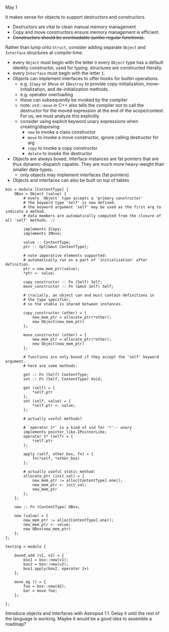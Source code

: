 May 1

It makes sense for objects to support destructors and constructors.
- Destructors are vital to clean manual memory management
- Copy and move constructors ensure memory management is efficient.
- ~~Constructors should be overloadable (unlike regular functions).~~

Rather than lump onto `Struct`, consider adding separate `Object` and 
`Interface` structures at compile-time.
- every `Object` must begin with the letter `O`
  every `Object` type has a default identity constructor, used for typing.
  structures are constructed literally.
- every `Interface` must begin with the letter `I`.
- Objects can implement interfaces to offer hooks for builtin operations.
  - e.g. `ICopy` or `IMove` or `IDestroy` to provide copy-initialization, move-initialization, 
    and de-initialization methods.
  - e.g. operator overloading
  - these can subsequently be invoked by the compiler
  - note: `std::move` in C++ also tells the compiler not to call the destructor for
    the moved expression at the end of the scope/context.
    For us, we must analyze this explicitly.
  - consider using explicit keyword unary expressions when creating/disposing:
    - `new` to invoke a class constructor
    - `move` to invoke a move constructor, ignore calling destructor for arg
    - `copy` to invoke a copy constructor
    - `delete` to invoke the destructor
- Objects are always boxed, 
  interface instances are fat pointers that are thus dynamic-dispatch capable. 
  They are much more heavy-weight than smaller data-types.
  - only objects may implement interfaces (fat pointers)
- Objects and interfaces can also be built on top of tables

```
box = module [ContentType] {
    OBox = Object (value) {
        # every `Object` type accepts a 'primary constructor'
        # the keyword type 'Self' is now defined.
        # the keyword argument 'self' may be used as the first arg to indicate a method.
        # data members are automatically computed from the closure of all 'self' methods. :)

        implements ICopy;
        implements IMove;

        value :: ContentType;
        ptr :: Opt[&mut ContentType];
        
        # note imperative elements supported: 
        # automatically run as a part of 'initialization' after definition.
        ptr = new_mem_ptr(value);
        *ptr <- value;

        copy_constructor :: Fn (Self) Self;
        move_constructor :: Fn (&mut Self) Self;

        # crucially, an object can and must contain definitions in 
        # the type specifier,
        # so the vtable is shared between instances.
        
        copy_constructor (other) = {
            new_mem_ptr = allocate_ptr(*other);
            new Object(new_mem_ptr)
        };

        move_constructor (other) = {
            new_mem_ptr = allocate_ptr(*other);
            new Object(new_mem_ptr)
        };

        # functions are only bound if they accept the 'self' keyword argument.
        # here are some methods:

        get :: Fn (Self) ContentType;
        set :: Fn (Self, ContentType) Void;

        get (self) = {
            *self.ptr
        };
        set (self, value) = {
            *self.ptr <- value;
        };

        # actually useful methods?

        # `operator 1*` is a kind of vid for '*'-- unary
        implements pointer_like.IPointerLike;
        operator 1* (self) = {
            *self.ptr
        };

        apply (self, other_box, fn) = {
            fn(*self, *other_box)
        };

        # actually useful static method:
        allocate_ptr (init_val) = {
            new_mem_ptr := alloc[ContentType].one();
            new_mem_ptr <- init_val;
            new_mem_ptr
        };
    };

    new :: Fn (ContentType) OBox;

    new (value) = {
        new_mem_ptr := alloc[ContentType].one();
        new_mem_ptr <- value;
        new OBox(new_mem_ptr)
    };
};

testing = module {

    boxed_add (v1, v2) = {
        box1 = box::new(v1);
        box2 = box::new(v2);
        box1.apply(box2, operator 2+)
    };

    move_eg () = {
        foo = box::new(42);
        bar = move foo;
    };

};
```

Introduce objects and interfaces with Astropod 1.1.
Delay it until the rest of the language is working.
Maybe it would be a good idea to assemble a roadmap?